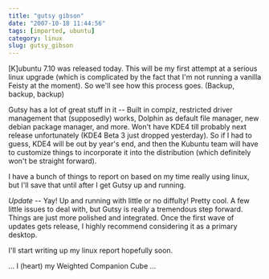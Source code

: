 ```yaml
---
title: "gutsy gibson"
date: "2007-10-18 11:44:56"
tags: [imported, ubuntu]
category: linux
slug: gutsy_gibson
---
```


[K]ubuntu 7.10 was released today. This will be my first attempt at a serious linux upgrade (which is complicated by the fact that I'm not running a vanilla Feisty at the moment). So we'll see how this process goes. (Backup, backup, backup)

Gutsy has a lot of great stuff in it -- Built in compiz, restricted driver management that (supposedly) works, Dolphin as default file manager, new debian package manager, and more. Won't have KDE4 till probably next release unfortunately (KDE4 Beta 3 just dropped yesterday). So if I had to guess, KDE4 will be out by year's end, and then the Kubuntu team will have to customize things to incorporate it into the distribution (which definitely won't be straight forward).

I have a bunch of things to report on based on my time really using linux, but I'll save that until after I get Gutsy up and running.

<em>Update</em> -- Yay! Up and running with little or no diffulty! Pretty cool. A few little issues to deal with, but Gutsy is really a tremendous step forward. Things are just more polished and integrated. Once the first wave of updates gets release, I highly recommend considering it as a primary desktop.

I'll start writing up my linux report hopefully soon.

... I (heart) my Weighted Companion Cube ...
